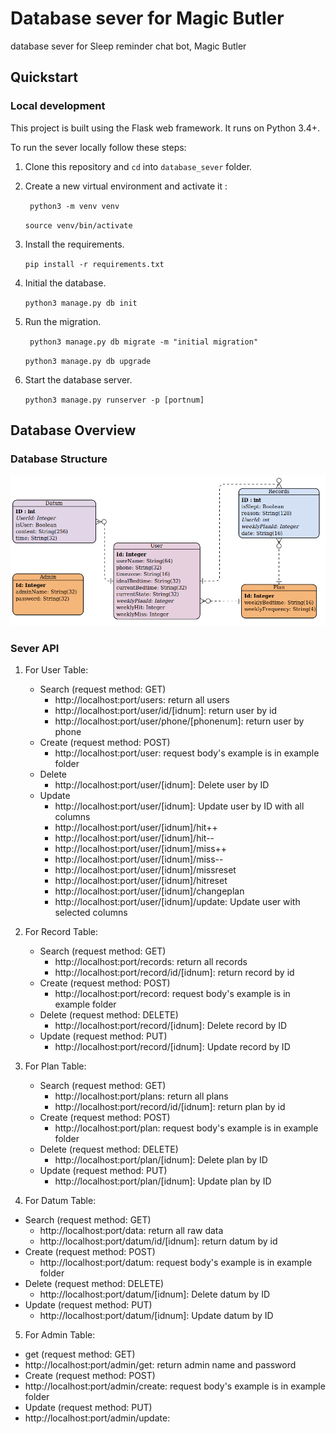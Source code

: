 # Database sever for Magic Butler

database sever for Sleep reminder chat bot, Magic Butler

## Quickstart

### Local development

This project is built using the Flask web framework. It runs on Python 3.4+.

To run the sever locally follow these steps:

1. Clone this repository and `cd` into `database_sever` folder.

1. Create a new virtual environment and activate it :

    ``
    python3 -m venv venv``

    ``source venv/bin/activate
    ``

1. Install the requirements.

    ``
    pip install -r requirements.txt
    ``

1. Initial the database.

    ``
    python3 manage.py db init
    ``

1. Run the migration.

    ``
    python3 manage.py db migrate -m "initial migration"``

    ``python3 manage.py db upgrade
    ``

1. Start the database server.

    ``
    python3 manage.py runserver -p [portnum]
    ``

## Database Overview

### Database Structure

![](./image/ERD.png)

### Sever API

1. For User Table:
	- Search (request method: GET)
		- http://localhost:port/users: return all users
		-  http://localhost:port/user/id/[idnum]: return user by id
		-  http://localhost:port/user/phone/[phonenum]: return user by phone
	- Create (request method: POST)
		- http://localhost:port/user:  request body's example is in example folder 
	- Delete
		- http://localhost:port/user/[idnum]: Delete user by ID
	- Update
		- http://localhost:port/user/[idnum]: Update user by ID with all columns
		- http://localhost:port/user/[idnum]/hit++
		- http://localhost:port/user/[idnum]/hit--
		- http://localhost:port/user/[idnum]/miss++
		- http://localhost:port/user/[idnum]/miss--
		- http://localhost:port/user/[idnum]/missreset
		- http://localhost:port/user/[idnum]/hitreset
		- http://localhost:port/user/[idnum]/changeplan
		- http://localhost:port/user/[idnum]/update: Update user with selected columns
	
2. For Record Table:
	- Search (request method: GET)
		- http://localhost:port/records: return all records
		- http://localhost:port/record/id/[idnum]: return record by id
	- Create (request method: POST)
		- http://localhost:port/record:  request body's example is in example folder 
	- Delete (request method: DELETE)
		- http://localhost:port/record/[idnum]: Delete record by ID
	- Update (request method: PUT)
		- http://localhost:port/record/[idnum]: Update record by ID
	
3. For Plan Table:
	
	- Search (request method: GET)
	  - http://localhost:port/plans: return all plans
	  - http://localhost:port/record/id/[idnum]: return plan by id
	- Create (request method: POST)
	  - http://localhost:port/plan:  request body's example is in example folder 
	- Delete (request method: DELETE)
	  - http://localhost:port/plan/[idnum]: Delete plan by ID
	- Update (request method: PUT)
	  - http://localhost:port/plan/[idnum]: Update plan by ID
	
4. For Datum Table:

  - Search (request method: GET)
  	- http://localhost:port/data: return all raw data
  	- http://localhost:port/datum/id/[idnum]: return datum by id
  - Create (request method: POST)
  	- http://localhost:port/datum:  request body's example is in example folder 
  - Delete (request method: DELETE)
  	- http://localhost:port/datum/[idnum]: Delete datum by ID
  - Update (request method: PUT)
  	- http://localhost:port/datum/[idnum]: Update datum by ID

5. For Admin Table:

- get (request method: GET)
- http://localhost:port/admin/get: return admin name and password
- Create (request method: POST)
- http://localhost:port/admin/create:  request body's example is in example folder 
- Update (request method: PUT)
- http://localhost:port/admin/update: 


  	
  	  